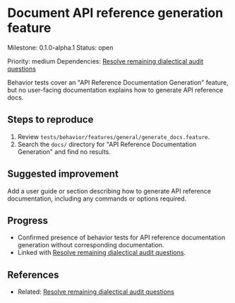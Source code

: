 # Document API reference generation feature

Milestone: 0.1.0-alpha.1
Status: open

Priority: medium
Dependencies: [Resolve remaining dialectical audit questions](Resolve-remaining-dialectical-audit-questions.md)


Behavior tests cover an "API Reference Documentation Generation" feature, but no user-facing documentation explains how to generate API reference docs.

## Steps to reproduce
1. Review `tests/behavior/features/general/generate_docs.feature`.
2. Search the `docs/` directory for "API Reference Documentation Generation" and find no results.

## Suggested improvement
Add a user guide or section describing how to generate API reference documentation, including any commands or options required.

## Progress
- Confirmed presence of behavior tests for API reference documentation generation without corresponding documentation.
- Linked with [Resolve remaining dialectical audit questions](Resolve-remaining-dialectical-audit-questions.md).

## References

- Related: [Resolve remaining dialectical audit questions](Resolve-remaining-dialectical-audit-questions.md)
